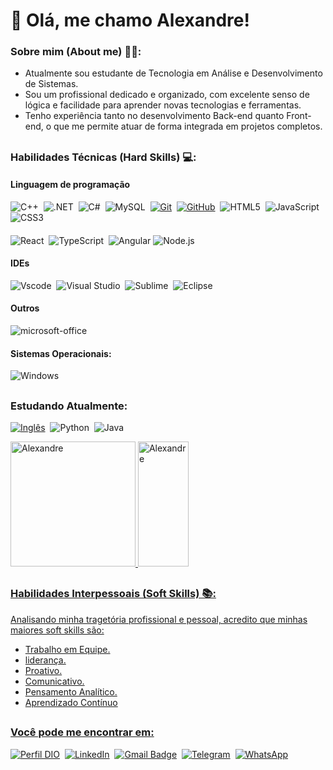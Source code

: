 ##
# 👋 Olá, me chamo Alexandre!

### Sobre mim (About me) 👨‍💻:
- Atualmente sou estudante de Tecnologia em Análise e Desenvolvimento de Sistemas.
- Sou um profissional dedicado e organizado, com excelente senso de lógica e facilidade para aprender novas tecnologias e ferramentas. 
- Tenho experiência tanto no desenvolvimento Back-end quanto Front-end, o que me permite atuar de forma integrada em projetos completos. 

##
###  Habilidades Técnicas (Hard Skills) 💻:
#### Linguagem de programação
![C++](https://img.shields.io/badge/C%2B%2B-323330?style=for-the-badge&logo=c%2B%2B&logoColor=00599C)&nbsp;
![.NET](https://img.shields.io/badge/.NET-323330?style=for-the-badge&logo=.net&logoColor=DD8A00)&nbsp;
![C#](https://img.shields.io/badge/C%23-323330?style=for-the-badge&logo=c-sharp&logoColor=5C2D91)&nbsp;
![MySQL](https://img.shields.io/badge/MySQL-323330?style=for-the-badge&logo=mysql&logoColor=DD8A00)&nbsp;
[![Git](https://img.shields.io/badge/Git-323330?style=for-the-badge&logo=git&logoColor=E94D5F)]()&nbsp;
[![GitHub](https://img.shields.io/badge/GitHub-323330?style=for-the-badge&logo=github&logoColor=30A3DC)]()&nbsp;
![HTML5](https://img.shields.io/badge/HTML5-323330?style=for-the-badge&logo=html5&logoColor=E34F26)&nbsp; 
![JavaScript](https://img.shields.io/badge/JavaScript-323330?style=for-the-badge&logo=javascript&logoColor=F7DF1E)&nbsp; 
![CSS3](https://img.shields.io/badge/CSS3-323330?style=for-the-badge&logo=css3&logoColor=1572B6)&nbsp; 
####
![React](https://img.shields.io/badge/React-323330?style=for-the-badge&logo=react)&nbsp;
![TypeScript](https://img.shields.io/badge/TypeScript-323330?style=for-the-badge&logo=typescript&logoColor=blue)&nbsp;
![Angular](https://img.shields.io/badge/Angular-323330?style=for-the-badge&logo=angular&logoColor=DD0031)
![Node.js](https://img.shields.io/badge/Node.js-323330?style=for-the-badge&logo=node.js)&nbsp;

#### IDEs
![Vscode](https://img.shields.io/badge/Vscode-007ACC?style=for-the-badge&logo=visual-studio-code&logoColor=white)&nbsp;
![Visual Studio](https://img.shields.io/badge/-Visual%20Studio-563D7C?style=for-the-badge&logo=visual-studio&logoColor=007ACC&labelColor=0D1117)&nbsp;
![Sublime](https://img.shields.io/badge/-sublime-FF9800?style=for-the-badge&logo=microsoft-office&labelColor=0D1117)&nbsp;
![Eclipse](https://img.shields.io/badge/-eclipse-FF9800?style=for-the-badge&logo=microsoft-office&labelColor=0D1117)&nbsp;

#### Outros
![microsoft-office](https://img.shields.io/badge/-microsoft_office-E34F26?style=for-the-badge&logo=microsoft-office&labelColor=0D1117)&nbsp;

####
#### Sistemas Operacionais:
![Windows](https://img.shields.io/badge/Windows-0078D6?style=for-the-badge&logo=windows&logoColor=2CA5E0)

##
###  Estudando Atualmente:
[![Inglês](https://img.shields.io/badge/Ingl%C3%AAs-323330?style=for-the-badge)]()&nbsp;
![Python](https://img.shields.io/badge/python-323330?style=for-the-badge&logo=python&logoColor=ffdd54)&nbsp;
![Java](https://img.shields.io/badge/java-323330?style=for-the-badge&logo=openjdk&logoColor=white)

<div width="100%" align="left" justify="center">  
  <a href="https://github.com/alexandrefnas">
    <img height="200em" src="https://github-readme-stats.vercel.app/api?username=alexandrefnas&bg_color=f8f1f1&show_icons=true" alt="Alexandre"/>
    <img width="40%" height="200px" src="https://github-readme-stats.vercel.app/api/top-langs?username=alexandrefnas&layout=compact&bg_color=f8f1f1&show_icons=true" alt="Alexandre"/>
</div>

##
###  Habilidades Interpessoais (Soft Skills) 📚:
Analisando minha tragetória profissional e pessoal, acredito que minhas maiores soft skills são:
- Trabalho em Equipe.
- liderança.
- Proativo.
- Comunicativo.
- Pensamento Analítico.
- Aprendizado Contínuo
  
##
###  Você pode me encontrar em:

[![Perfil DIO](https://img.shields.io/badge/-Perfil%20DIO-323330?informational?style=for-the-badge&logo=gitbook&logoColor=blue)](https://www.dio.me/users/alexandrefnas)&nbsp;
[![LinkedIn](https://img.shields.io/badge/LinkedIn-323330?informational?style=for-the-badge&logo=linkedin&logoColor=blue)](https://www.linkedin.com/in/alexandre-fernandes-do-nascimento-2749092b6/)&nbsp;
[![Gmail Badge](https://img.shields.io/badge/-alexandrefnas@gmail.com-323330?informational?style=for-the-badge&logo=Gmail&logoColor=red&ink=mailto:alexandrefnas@gmail.com)](mailto:alexandrefnas@gmail.com)&nbsp;
[![Telegram](https://img.shields.io/badge/Telegram-323330?informational?style=for-the-badge&logo=telegram&logoColor=2CA5E0)](https://t.me/alexandrefnas)&nbsp;
[![WhatsApp](https://img.shields.io/badge/WhatsApp-323330?informational?style=for-the-badge&logo=whatsapp&logoColor=2CA5E0)](https://wa.me/5534984093426)
##
